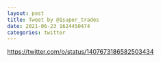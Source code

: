 ```yaml
--- 
layout: post 
title: Tweet by @1super_trades 
date: 2021-06-23 1624450474 
categories: twitter 
--- 
```

https://twitter.com/o/status/1407673186582503434